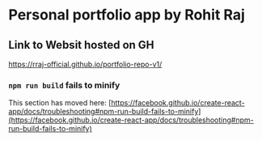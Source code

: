 # Personal portfolio app by Rohit Raj


## Link to Websit hosted on GH

https://rraj-official.github.io/portfolio-repo-v1/

### `npm run build` fails to minify

This section has moved here: [https://facebook.github.io/create-react-app/docs/troubleshooting#npm-run-build-fails-to-minify](https://facebook.github.io/create-react-app/docs/troubleshooting#npm-run-build-fails-to-minify)
